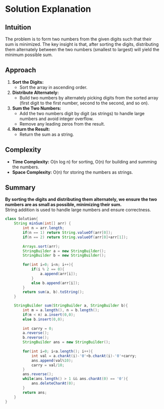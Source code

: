 # Solution Explanation

## Intuition
The problem is to form two numbers from the given digits such that their sum is minimized. The key insight is that, after sorting the digits, distributing them alternately between the two numbers (smallest to largest) will yield the minimum possible sum.

## Approach
1. **Sort the Digits:**  
   - Sort the array in ascending order.
2. **Distribute Alternately:**  
   - Build two numbers by alternately picking digits from the sorted array (first digit to the first number, second to the second, and so on).
3. **Sum the Two Numbers:**  
   - Add the two numbers digit by digit (as strings) to handle large numbers and avoid integer overflow.
   - Remove any leading zeros from the result.
4. **Return the Result:**  
   - Return the sum as a string.

## Complexity
- **Time Complexity:** O(n log n) for sorting, O(n) for building and summing the numbers.
- **Space Complexity:** O(n) for storing the numbers as strings.

## Summary
**By sorting the digits and distributing them alternately, we ensure the two numbers are as small as possible, minimizing their sum.**  
String addition is used to handle large numbers and ensure correctness.

```java
class Solution{
    String minSum(int[] arr) {
        int n = arr.length;
        if(n == 1) return String.valueOf(arr[0]);
        if(n == 2) return String.valueOf(arr[0]+arr[1]);
        
        Arrays.sort(arr);
        StringBuilder a = new StringBuilder();
        StringBuilder b = new StringBuilder();
        
        for(int i=0; i<n; i++){
            if(i % 2 == 0){
                a.append(arr[i]);
            }
            else b.append(arr[i]);
        }
        return sum(a, b).toString();
    }

    StringBuilder sum(StringBuilder a, StringBuilder b){
        int m = a.length(), n = b.length();
        if(m < n) a.insert(0,0);
        else b.insert(0,0);
        
        int carry = 0;
        a.reverse();
        b.reverse();
        StringBuilder ans = new StringBuilder();
        
        for(int i=0; i<a.length(); i++){
            int val = a.charAt(i)-'0'+b.charAt(i)-'0'+carry;
            ans.append(val%10);
            carry = val/10;
        }
        ans.reverse();
        while(ans.length() > 1 && ans.charAt(0) == '0'){
            ans.deleteCharAt(0);
        }
        return ans;
    }
}
